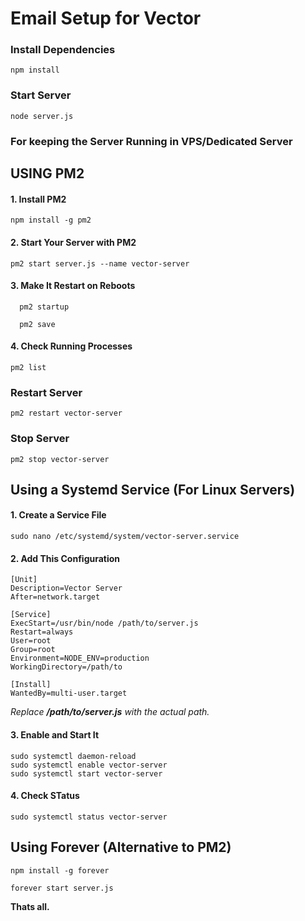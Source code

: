 # Email Setup for Vector

### Install Dependencies
```
npm install
```

### Start Server

```
node server.js
```

### For keeping the Server Running in VPS/Dedicated Server

## USING PM2

#### 1. Install PM2
  ```
  npm install -g pm2
  ```
#### 2. Start Your Server with PM2
   ```
   pm2 start server.js --name vector-server
   ```
#### 3. Make It Restart on Reboots
  ```
    pm2 startup
  ```
  ```
    pm2 save
  ```
#### 4. Check Running Processes
  ```
  pm2 list
  ```


### Restart Server
```
pm2 restart vector-server
```

### Stop Server
```
pm2 stop vector-server
```


## Using a Systemd Service (For Linux Servers)
#### 1. Create a Service File
```
sudo nano /etc/systemd/system/vector-server.service
```
#### 2. Add This Configuration
```
[Unit]
Description=Vector Server
After=network.target

[Service]
ExecStart=/usr/bin/node /path/to/server.js
Restart=always
User=root
Group=root
Environment=NODE_ENV=production
WorkingDirectory=/path/to

[Install]
WantedBy=multi-user.target

```
_Replace **/path/to/server.js** with the actual path._

#### 3. Enable and Start It
```
sudo systemctl daemon-reload
sudo systemctl enable vector-server
sudo systemctl start vector-server
```
#### 4. Check STatus
```
sudo systemctl status vector-server
```

## Using Forever (Alternative to PM2)
```
npm install -g forever
```
```
forever start server.js
```

**Thats all.**
